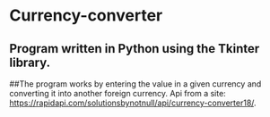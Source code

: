 # Currency-converter
## Program written in Python using the Tkinter library. 
##The program works by entering the value in a given currency and converting it into another foreign currency.
Api from a site: https://rapidapi.com/solutionsbynotnull/api/currency-converter18/.
